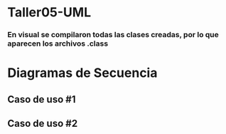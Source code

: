 # Taller05-UML
### En visual se compilaron todas las clases creadas, por lo que aparecen los archivos .class 


# Diagramas de Secuencia
## Caso de uso #1



## Caso de uso #2
